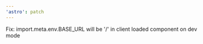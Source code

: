 ```yaml
---
'astro': patch
---
```


Fix: import.meta.env.BASE_URL will be '/' in client loaded component on dev mode
